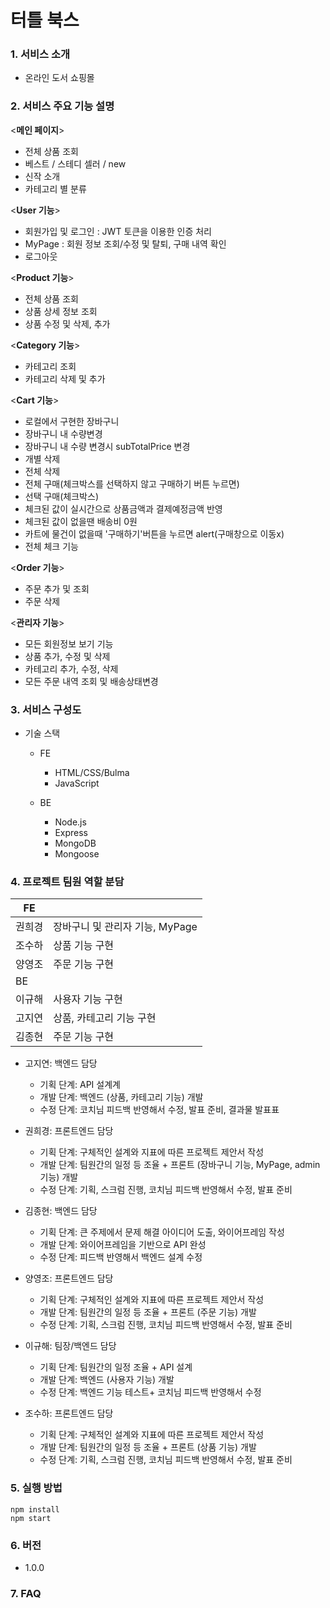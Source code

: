 # 터틀 북스 

### 1. 서비스 소개

- 온라인 도서 쇼핑몰

### 2. 서비스 주요 기능 설명

<**메인 페이지**>

- 전체 상품 조회
- 베스트 / 스테디 셀러 / new
- 신작 소개
- 카테고리 별 분류

<**User 기능**>

- 회원가입 및 로그인 : JWT 토큰을 이용한 인증 처리
- MyPage : 회원 정보 조회/수정 및 탈퇴, 구매 내역 확인
- 로그아웃

<**Product 기능**>

- 전체 상품 조회
- 상품 상세 정보 조회
- 상품 수정 및 삭제, 추가

<**Category 기능**>

- 카테고리 조회
- 카테고리 삭제 및 추가

<**Cart 기능**>
- 로컬에서 구현한 장바구니
- 장바구니 내 수량변경
- 장바구니 내 수량 변경시 subTotalPrice 변경
- 개별 삭제
- 전체 삭제
- 전체 구매(체크박스를 선택하지 않고 구매하기 버튼 누르면)
- 선택 구매(체크박스)
- 체크된 값이 실시간으로 상품금액과 결제예정금액 반영
- 체크된 값이 없을땐 배송비 0원
- 카트에 물건이 없을때 '구매하기'버튼을 누르면 alert(구매창으로 이동x)
- 전체 체크 기능

<**Order 기능**>

- 주문 추가 및 조회
- 주문 삭제

<**관리자 기능**>
- 모든 회원정보 보기 기능
- 상품 추가, 수정 및 삭제
- 카테고리 추가, 수정, 삭제
- 모든 주문 내역 조회 및 배송상태변경

### 3. 서비스 구성도

- 기술 스택

  - FE

    - HTML/CSS/Bulma
    - JavaScript

  - BE
    - Node.js
    - Express
    - MongoDB
    - Mongoose

### 4. 프로젝트 팀원 역할 분담

| FE     |                          |
| ------ | ------------------------ |
| 권희경 | 장바구니 및 관리자 기능, MyPage      |
| 조수하 | 상품 기능 구현           |
| 양영조 | 주문 기능 구현           |
| BE     |                          |
| 이규해 | 사용자 기능 구현         |
| 고지연 | 상품, 카테고리 기능 구현 |
| 김종현 | 주문 기능 구현           |

- 고지연: 백엔드 담당

  - 기획 단계: API 설계계
  - 개발 단계: 백엔드 (상품, 카테고리 기능) 개발
  - 수정 단계: 코치님 피드백 반영해서 수정, 발표 준비, 결과물 발표표

- 권희경: 프론트엔드 담당

  - 기획 단계: 구체적인 설계와 지표에 따른 프로젝트 제안서 작성
  - 개발 단계: 팀원간의 일정 등 조율 + 프론트 (장바구니 기능, MyPage, admin기능) 개발
  - 수정 단계: 기획, 스크럼 진행, 코치님 피드백 반영해서 수정, 발표 준비

- 김종현: 백엔드 담당

  - 기획 단계: 큰 주제에서 문제 해결 아이디어 도출, 와이어프레임 작성
  - 개발 단계: 와이어프레임을 기반으로 API 완성
  - 수정 단계: 피드백 반영해서 백엔드 설계 수정

- 양영조: 프론트엔드 담당

  - 기획 단계: 구체적인 설계와 지표에 따른 프로젝트 제안서 작성
  - 개발 단계: 팀원간의 일정 등 조율 + 프론트 (주문 기능) 개발
  - 수정 단계: 기획, 스크럼 진행, 코치님 피드백 반영해서 수정, 발표 준비

- 이규해: 팀장/백엔드 담당

  - 기획 단계: 팀원간의 일정 조율 + API 설계
  - 개발 단계: 백엔드 (사용자 기능) 개발
  - 수정 단계: 백엔드 기능 테스트+ 코치님 피드백 반영해서 수정

- 조수하: 프론트엔드 담당
  - 기획 단계: 구체적인 설계와 지표에 따른 프로젝트 제안서 작성
  - 개발 단계: 팀원간의 일정 등 조율 + 프론트 (상품 기능) 개발
  - 수정 단계: 기획, 스크럼 진행, 코치님 피드백 반영해서 수정, 발표 준비

### 5. 실행 방법

```
npm install
npm start
```

### 6. 버전

- 1.0.0

### 7. FAQ
